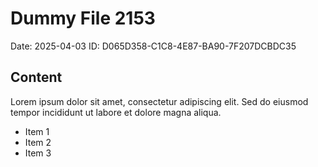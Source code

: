 # Dummy File 2153

Date: 2025-04-03
ID: D065D358-C1C8-4E87-BA90-7F207DCBDC35

## Content

Lorem ipsum dolor sit amet, consectetur adipiscing elit.
Sed do eiusmod tempor incididunt ut labore et dolore magna aliqua.

* Item 1
* Item 2
* Item 3


